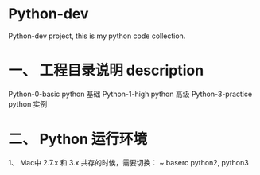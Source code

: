 # Python-dev
Python-dev project, this is my python code collection.

# 一、 工程目录说明 description

Python-0-basic      python 基础
Python-1-high       python 高级
Python-3-practice   python 实例

# 二、 Python 运行环境
1、 Mac中 2.7.x 和 3.x 共存的时候，需要切换：
~.baserc  python2, python3